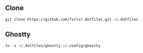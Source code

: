 ## Clone

```
git clone https://github.com/fxrlv/.dotfiles.git ~/.dotfiles
```

## Ghostty

```
ln -s ~/.dotfiles/ghostty ~/.config/ghostty
```
